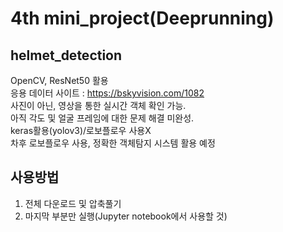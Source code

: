 # 4th mini_project(Deeprunning)
## helmet_detection<br>
OpenCV, ResNet50 활용<br>
응용 데이터 사이트 : https://bskyvision.com/1082<br>
사진이 아닌, 영상을 통한 실시간 객체 확인 가능.<br>
아직 각도 및 얼굴 프레임에 대한 문제 해결 미완성.<br>
keras활용(yolov3)/로보플로우 사용X<br>
차후 로보플로우 사용, 정확한 객체탐지 시스템 활용 예정
## 사용방법
1. 전체 다운로드 및 압축풀기
2. 마지막 부분만 실행(Jupyter notebook에서 사용할 것)
